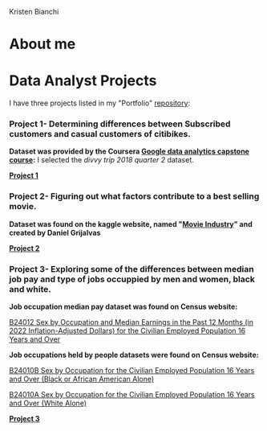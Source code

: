 Kristen Bianchi
# About me
# Data Analyst Projects
I have three projects listed in my "Portfolio" [repository](https://github.com/Scara98/Portfolio/tree/main):

### **Project 1**- Determining differences between Subscribed customers and casual customers of citibikes. 

 **Dataset was provided by the Coursera [Google data analytics capstone course](https://www.coursera.org/learn/google-data-analytics-capstone):** I selected the *divvy trip 2018 quarter 2* dataset.
   
  
  **[Project 1](https://github.com/Scara98/Portfolio/blob/main/Project%201.md)** 

  
  
  

  

### **Project 2**- Figuring out what factors contribute to a best selling movie.

 **Dataset was found on the kaggle website, named "[Movie Industry](https://www.kaggle.com/datasets/danielgrijalvas/movies)" and created by Daniel Grijalvas** 
  

 **[Project 2](https://github.com/Scara98/Portfolio/blob/main/Project%202.md)**

 
 

 

### **Project 3**- Exploring some of the differences between median job pay and type of jobs occuppied by men and women, black and white.
 
 **Job occupation median pay dataset was found on Census website:** 
  
[B24012 Sex by Occupation and Median Earnings in the Past 12 Months (in 2022 Inflation-Adjusted Dollars) for the Civilian Employed Population 16 Years and Over](https://data.census.gov/table/ACSDT1Y2022.B24012?t=Occupation&g=010XX00US)
   
  
 **Job occupations held by people datasets were found on Census website:**
  
[B24010B Sex by Occupation for the Civilian Employed Population 16 Years and Over (Black or African American Alone)](https://data.census.gov/table/ACSDT1Y2022.B24010B?q=United+States&t=Black+or+African+American:Employment)
    
[B24010A Sex by Occupation for the Civilian Employed Population 16 Years and Over (White Alone)](https://data.census.gov/table/ACSDT1Y2022.B24010A?q=United+States&t=Employment:White)

   
   **[Project 3](https://github.com/Scara98/Portfolio/blob/main/Project%203%.md)**
   
 
   
  





